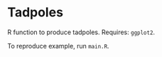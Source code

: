 # Tadpoles

R function to produce tadpoles.
Requires: `ggplot2`.

To reproduce example, run `main.R`.
